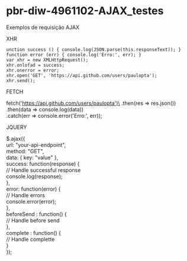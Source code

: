 # pbr-diw-4961102-AJAX_testes

Exemplos de requisição AJAX

XHR

	unction success () { console.log(JSON.parse(this.responseText)); } 
	function error (err) { console.log('Erro:', err); }
	var xhr = new XMLHttpRequest(); 
	xhr.onlofad = success; 
	xhr.onerror = error;
	xhr.open('GET', 'https://api.github.com/users/paulopta'); 
	xhr.send();


FETCH

  fetch('https://api.github.com/users/paulopta')\
  .then(res => res.json())\
  .then(data => console.log(data))\
  .catch(err => console.error('Erro:', err));


JQUERY

$.ajax({\
  url: "your-api-endpoint",\
  method: "GET",\
  data: { key: "value" },\
  success: function(response) {\
    // Handle successful response\
    console.log(response);\
  },\
  error: function(error) {\
    // Handle errors\
    console.error(error);\
  },\
  beforeSend : function() {\
     // Handle before send\
  },\
  complete : function() {\
     // Handle complette \
  }\
});

